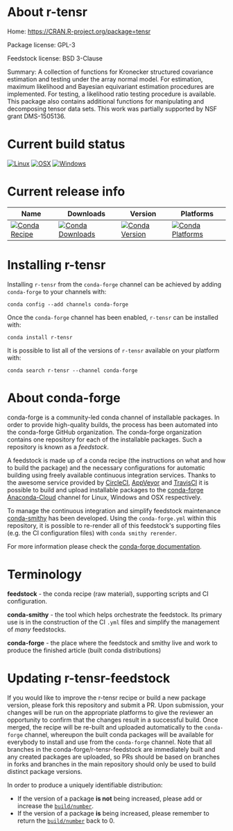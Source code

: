 About r-tensr
=============

Home: https://CRAN.R-project.org/package=tensr

Package license: GPL-3

Feedstock license: BSD 3-Clause

Summary: A collection of functions for Kronecker structured covariance estimation and testing under the array normal model. For estimation, maximum likelihood and Bayesian equivariant estimation procedures are implemented. For testing, a likelihood ratio testing procedure is available. This package also contains additional functions for manipulating and decomposing tensor data sets. This work was partially supported by NSF grant DMS-1505136.



Current build status
====================

[![Linux](https://img.shields.io/circleci/project/github/conda-forge/r-tensr-feedstock/master.svg?label=Linux)](https://circleci.com/gh/conda-forge/r-tensr-feedstock)
[![OSX](https://img.shields.io/travis/conda-forge/r-tensr-feedstock/master.svg?label=macOS)](https://travis-ci.org/conda-forge/r-tensr-feedstock)
[![Windows](https://img.shields.io/appveyor/ci/conda-forge/r-tensr-feedstock/master.svg?label=Windows)](https://ci.appveyor.com/project/conda-forge/r-tensr-feedstock/branch/master)

Current release info
====================

| Name | Downloads | Version | Platforms |
| --- | --- | --- | --- |
| [![Conda Recipe](https://img.shields.io/badge/recipe-r--tensr-green.svg)](https://anaconda.org/conda-forge/r-tensr) | [![Conda Downloads](https://img.shields.io/conda/dn/conda-forge/r-tensr.svg)](https://anaconda.org/conda-forge/r-tensr) | [![Conda Version](https://img.shields.io/conda/vn/conda-forge/r-tensr.svg)](https://anaconda.org/conda-forge/r-tensr) | [![Conda Platforms](https://img.shields.io/conda/pn/conda-forge/r-tensr.svg)](https://anaconda.org/conda-forge/r-tensr) |

Installing r-tensr
==================

Installing `r-tensr` from the `conda-forge` channel can be achieved by adding `conda-forge` to your channels with:

```
conda config --add channels conda-forge
```

Once the `conda-forge` channel has been enabled, `r-tensr` can be installed with:

```
conda install r-tensr
```

It is possible to list all of the versions of `r-tensr` available on your platform with:

```
conda search r-tensr --channel conda-forge
```


About conda-forge
=================

conda-forge is a community-led conda channel of installable packages.
In order to provide high-quality builds, the process has been automated into the
conda-forge GitHub organization. The conda-forge organization contains one repository
for each of the installable packages. Such a repository is known as a *feedstock*.

A feedstock is made up of a conda recipe (the instructions on what and how to build
the package) and the necessary configurations for automatic building using freely
available continuous integration services. Thanks to the awesome service provided by
[CircleCI](https://circleci.com/), [AppVeyor](https://www.appveyor.com/)
and [TravisCI](https://travis-ci.org/) it is possible to build and upload installable
packages to the [conda-forge](https://anaconda.org/conda-forge)
[Anaconda-Cloud](https://anaconda.org/) channel for Linux, Windows and OSX respectively.

To manage the continuous integration and simplify feedstock maintenance
[conda-smithy](https://github.com/conda-forge/conda-smithy) has been developed.
Using the ``conda-forge.yml`` within this repository, it is possible to re-render all of
this feedstock's supporting files (e.g. the CI configuration files) with ``conda smithy rerender``.

For more information please check the [conda-forge documentation](https://conda-forge.org/docs/).

Terminology
===========

**feedstock** - the conda recipe (raw material), supporting scripts and CI configuration.

**conda-smithy** - the tool which helps orchestrate the feedstock.
                   Its primary use is in the construction of the CI ``.yml`` files
                   and simplify the management of *many* feedstocks.

**conda-forge** - the place where the feedstock and smithy live and work to
                  produce the finished article (built conda distributions)


Updating r-tensr-feedstock
==========================

If you would like to improve the r-tensr recipe or build a new
package version, please fork this repository and submit a PR. Upon submission,
your changes will be run on the appropriate platforms to give the reviewer an
opportunity to confirm that the changes result in a successful build. Once
merged, the recipe will be re-built and uploaded automatically to the
`conda-forge` channel, whereupon the built conda packages will be available for
everybody to install and use from the `conda-forge` channel.
Note that all branches in the conda-forge/r-tensr-feedstock are
immediately built and any created packages are uploaded, so PRs should be based
on branches in forks and branches in the main repository should only be used to
build distinct package versions.

In order to produce a uniquely identifiable distribution:
 * If the version of a package **is not** being increased, please add or increase
   the [``build/number``](https://conda.io/docs/user-guide/tasks/build-packages/define-metadata.html#build-number-and-string).
 * If the version of a package **is** being increased, please remember to return
   the [``build/number``](https://conda.io/docs/user-guide/tasks/build-packages/define-metadata.html#build-number-and-string)
   back to 0.
